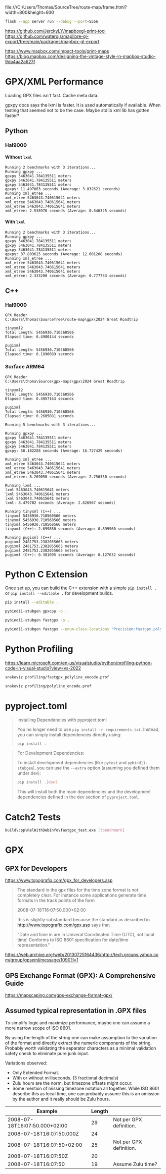 file:///C:/Users/Thomas/SourceTree/route-map/frame.html?width=800&height=600


```sh
flask --app server run --debug --port=5566
```

https://github.com/JerckyLY/mapboxgl-print-tool
https://github.com/watergis/maplibre-gl-export/tree/main/packages/mapbox-gl-export

https://www.mapbox.com/impact-tools/print-maps
https://blog.mapbox.com/designing-the-vintage-style-in-mapbox-studio-9da4aa2a627f

# GPX/XML Performance

Loading GPX files isn't fast. Cache meta data.

gpxpy docs says the lxml is faster. It is used automatically if available.
When testing that seemed not to be the case. Maybe stdlib xml lib has gotten faster?

## Python

### Hal9000

#### Without `lxml`
```
Running 2 benchmarks with 3 iterations...
Running gpxpy ...
gpxpy 5463041.784135511 meters
gpxpy 5463041.784135511 meters
gpxpy 5463041.784135511 meters
gpxpy: 11.497863 seconds (Average: 3.832621 seconds)
Running xml_etree ...
xml_etree 5463043.740615641 meters
xml_etree 5463043.740615641 meters
xml_etree 5463043.740615641 meters
xml_etree: 2.538976 seconds (Average: 0.846325 seconds)
```

#### With `lxml`
```
Running 2 benchmarks with 3 iterations...
Running gpxpy ...
gpxpy 5463041.784135511 meters
gpxpy 5463041.784135511 meters
gpxpy 5463041.784135511 meters
gpxpy: 37.803625 seconds (Average: 12.601208 seconds)
Running xml_etree ...
xml_etree 5463043.740615641 meters
xml_etree 5463043.740615641 meters
xml_etree 5463043.740615641 meters
xml_etree: 2.333200 seconds (Average: 0.777733 seconds)
```

## C++

### Hal9000
```
GPX Reader
C:\Users\Thomas\SourceTree\route-map\gpx\2024 Great Roadtrip

tinyxml2
Total Length: 5456930.710560566
Elapsed time: 0.4980144 seconds

pugixml
Total Length: 5456930.710560566
Elapsed time: 0.1890089 seconds
```

### Surface ARM64
```
GPX Reader
C:\Users\thoma\Source\gpx-maps\gpx\2024 Great Roadtrip

tinyxml2
Total Length: 5456930.710560566
Elapsed time: 0.4957163 seconds

pugixml
Total Length: 5456930.710560566
Elapsed time: 0.2605081 seconds
```

```
Running 5 benchmarks with 3 iterations...

Running gpxpy ...
gpxpy 5463041.784135511 meters
gpxpy 5463041.784135511 meters
gpxpy 5463041.784135511 meters
gpxpy: 50.182288 seconds (Average: 16.727429 seconds)

Running xml_etree ...
xml_etree 5463043.740615641 meters
xml_etree 5463043.740615641 meters
xml_etree 5463043.740615641 meters
xml_etree: 8.269050 seconds (Average: 2.756350 seconds)

Running lxml ...
lxml 5463043.740615641 meters
lxml 5463043.740615641 meters
lxml 5463043.740615641 meters
lxml: 8.479702 seconds (Average: 2.826567 seconds)

Running tinyxml (C++) ...
tinyxml 5456930.710560566 meters
tinyxml 5456930.710560566 meters
tinyxml 5456930.710560566 meters
tinyxml (C++): 2.699880 seconds (Average: 0.899960 seconds)

Running pugixml (C++) ...
pugixml 2481753.2382055665 meters
pugixml 2481753.2382055665 meters
pugixml 2481753.2382055665 meters
pugixml (C++): 0.381095 seconds (Average: 0.127032 seconds)
```

# Python C Extension

Once set up, you can build the C++ extension with a simple `pip install .` or `pip install --editable .` for development builds.

```sh
pip install --editable .
```


```sh
pybind11-stubgen gpxcpp -o .
```

```sh
pybind11-stubgen fastgpx -o .

pybind11-stubgen fastgpx --enum-class-locations "Precision:fastgpx.polyline" -o .
```

# Python Profiling

https://learn.microsoft.com/en-us/visualstudio/python/profiling-python-code-in-visual-studio?view=vs-2022

```sh
snakeviz profiling/fastgpx_polyline_encode.prof
```

```sh
snakeviz profiling/polyline_encode.prof
```

# pyproject.toml

> Installing Dependencies with pyproject.toml
>
> You no longer need to use `pip install -r requirements.txt`. Instead, you can simply install dependencies directly using:
>
> ```sh
> pip install .
> ```

> For Development Dependencies:
>
> To install development dependencies (like `pytest` and `pybind11-stubgen`), you can use the `--extra` option (assuming you defined them under dev):
>
> ```sh
> pip install .[dev]
> ```
>
> This will install both the main dependencies and the development dependencies defined in the dev section of `pyproject.toml`.

# Catch2 Tests

```sh
build\cpp\RelWithDebInfo\fastgpx_test.exe [!benchmark]
```

# GPX

## GPX for Developers

https://www.topografix.com/gpx_for_developers.asp

> The standard in the gpx files for the time zone format is not completely
> clear. For instance some applications generate time formats in the track
> points of the form
>
> <time>2008-07-18T16:07:50.000+02:00</time>
>
> this is slightly substandard because the standard as described in
> http://www.topografix.com/gpx.asp says that
>
> "Date and time in are in Univeral Coordinated Time (UTC), not local time!
> Conforms to ISO 8601 specification for date/time representation."

https://web.archive.org/web/20130725164436/http://tech.groups.yahoo.com/group/gpsxml/message/1090?l=1

## GPS Exchange Format (GPX): A Comprehensive Guide

https://mapscaping.com/gps-exchange-format-gpx/

## Assumed typical <time> representation in .GPX files

To simplify logic and maximize performance, maybe one can assume a more narrow
scope of ISO 8601.

By using the length of the string one can make assumption to the variation of
the format and directly extract the numeric components of the string. Probably
worth validating the separator characters as a minimal validation safety check
to eliminate pure junk input.

Variations observed:
* Only Extended Format.
* With or without milliseconds. (3 fractional decimals)
* Zulu hours are the norm, but timezone offsets might occur.
* Some mention of missing timezone notation all together.
  While ISO 8601 describe this as local time, one can probably assume this is
  an omission by the author and it really should be Zulu hours.

| Example                       | Length |                                     |
|-------------------------------|--------|-------------------------------------|
| 2008-07-18T16:07:50.000+02:00 |     29 | Not per GPX definition.             |
| 2008-07-18T16:07:50.000Z      |     24 |                                     |
| 2008-07-18T16:07:50+02:00     |     25 | Not per GPX definition.             |
| 2008-07-18T16:07:50Z          |     20 |                                     |
| 2008-07-18T16:07:50           |     19 | Assume Zulu time?                   |

